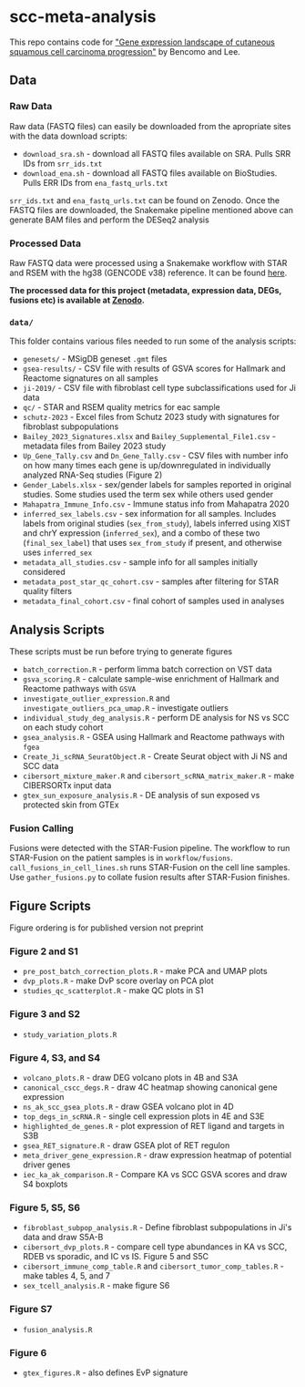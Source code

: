 # scc-meta-analysis
This repo contains code for ["Gene expression landscape of cutaneous squamous cell carcinoma progression"](https://www.biorxiv.org/content/10.1101/2023.12.11.570862v2.abstract)
by Bencomo and Lee. 

## Data
### Raw Data
Raw data (FASTQ files) can easily be downloaded from the apropriate sites with the data download scripts:

* `download_sra.sh` - download all FASTQ files available on SRA. Pulls SRR IDs from `srr_ids.txt`
* `download_ena.sh` - download all FASTQ files available on BioStudies. Pulls ERR IDs from `ena_fastq_urls.txt`

`srr_ids.txt` and `ena_fastq_urls.txt` can be found on Zenodo. Once the FASTQ files are downloaded, the Snakemake pipeline mentioned
above can generate BAM files and perform the DESeq2 analysis

### Processed Data
Raw FASTQ data were processed using a Snakemake workflow with STAR and RSEM with the hg38 (GENCODE v38) reference. 
It can be found [here](https://github.com/tjbencomo/nmsc-star).

**The processed data for this project (metadata, expression data, DEGs, fusions etc) is available at [Zenodo](https://zenodo.org/records/10272679).**

### `data/`
This folder contains various files needed to run some of the analysis scripts:

* `genesets/` - MSigDB geneset `.gmt` files
* `gsea-results/` - CSV file with results of GSVA scores for Hallmark and Reactome signatures on all samples
* `ji-2019/` - CSV file with fibroblast cell type subclassifications used for Ji data
* `qc/` - STAR and RSEM quality metrics for eac sample
* `schutz-2023` - Excel files from Schutz 2023 study with signatures for fibroblast subpopulations
* `Bailey_2023_Signatures.xlsx` and `Bailey_Supplemental_File1.csv` - metadata files from Bailey 2023 study
* `Up_Gene_Tally.csv` and `Dn_Gene_Tally.csv` - CSV files with number info on how many times each gene is up/downregulated in individually analyzed RNA-Seq studies (Figure 2)
* `Gender_Labels.xlsx` - sex/gender labels for samples reported in original studies. Some studies used the term sex while others used gender
* `Mahapatra_Immune_Info.csv` - Immune status info from Mahapatra 2020
* `inferred_sex_labels.csv` - sex information for all samples. Includes labels from original studies (`sex_from_study`), labels inferred using XIST and chrY expression (`inferred_sex`), and a combo of these two (`final_sex_label`) that uses `sex_from_study` if present, and otherwise uses `inferred_sex`
* `metadata_all_studies.csv` - sample info for all samples initially considered
* `metadata_post_star_qc_cohort.csv` - samples after filtering for STAR quality filters
* `metadata_final_cohort.csv` - final cohort of samples used in analyses


## Analysis Scripts
These scripts must be run before trying to generate figures

* `batch_correction.R` - perform limma batch correction on VST data
* `gsva_scoring.R` - calculate sample-wise enrichment of Hallmark and Reactome pathways with `GSVA`
* `investigate_outlier_expression.R` and `investigate_outliers_pca_umap.R` - investigate outliers
* `individual_study_deg_analysis.R` - perform DE analysis for NS vs SCC on each study cohort
* `gsea_analysis.R` - GSEA using Hallmark and Reactome pathways with `fgea`
* `Create_Ji_scRNA_SeuratObject.R` - Create Seurat object with Ji NS and SCC data
* `cibersort_mixture_maker.R` and `cibersort_scRNA_matrix_maker.R` - make CIBERSORTx input data
* `gtex_sun_exposure_analysis.R` - DE analysis of sun exposed vs protected skin from GTEx

### Fusion Calling
Fusions were detected with the STAR-Fusion pipeline. The workflow to run STAR-Fusion on the patient samples is in `workflow/fusions`.
`call_fusions_in_cell_lines.sh` runs STAR-Fusion on the cell line samples. 
Use `gather_fusions.py` to collate fusion results after STAR-Fusion finishes. 

## Figure Scripts
Figure ordering is for published version not preprint
### Figure 2 and S1
* `pre_post_batch_correction_plots.R` - make PCA and UMAP plots
* `dvp_plots.R` - make DvP score overlay on PCA plot
* `studies_qc_scatterplot.R` - make QC plots in S1

### Figure 3 and S2
* `study_variation_plots.R`

### Figure 4, S3, and S4
* `volcano_plots.R` - draw DEG volcano plots in 4B and S3A
* `canonical_cscc_degs.R` - draw 4C heatmap showing canonical gene expression
* `ns_ak_scc_gsea_plots.R` - draw GSEA volcano plot in 4D
* `top_degs_in_scRNA.R` - single cell expression plots in 4E and S3E
* `highlighted_de_genes.R` - plot expression of RET ligand and targets in S3B
* `gsea_RET_signature.R` - draw GSEA plot of RET regulon
* `meta_driver_gene_expression.R` - draw expression heatmap of potential driver genes
* `iec_ka_ak_comparison.R` - Compare KA vs SCC GSVA scores and draw S4 boxplots

### Figure 5, S5, S6
* `fibroblast_subpop_analysis.R` - Define fibroblast subpopulations in Ji's data and draw S5A-B
* `cibersort_dvp_plots.R` - compare cell type abundances in KA vs SCC, RDEB vs sporadic, and IC vs IS. Figure 5 and S5C
* `cibersort_immune_comp_table.R` and `cibersort_tumor_comp_tables.R` - make tables 4, 5, and 7
* `sex_tcell_analysis.R` - make figure S6

### Figure S7
* `fusion_analysis.R`

### Figure 6
* `gtex_figures.R` - also defines EvP signature
